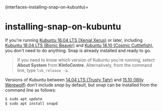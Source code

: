 (interfaces-installing-snap-on-kubuntu)=
# installing-snap-on-kubuntu

If you're running [Kubuntu 16.04 LTS (Xenial Xerus)](https://kubuntu.org/) or later, including [Kubuntu 18.04 LTS (Bionic Beaver)](https://wiki.ubuntu.com/BionicBeaver/ReleaseNotes/Kubuntu) and [Kubuntu 18.10 (Cosmic Cuttlefish)](https://wiki.ubuntu.com/CosmicCuttlefish/ReleaseNotes/Kubuntu), you don't need to do anything. Snap is already installed and ready to go.

> If you need to know which version of Kubuntu you're running, select **About System** from **KInfoCentre**. Alternatively, from the command line, type `lsb_release -a`.

Versions of Kubuntu between [14.04 LTS (Trusty Tahr)](https://kubuntu.org/news/kubuntu-14-04-lts) and [15.10 (Wily Werewolf)](https://kubuntu.org/news/kubuntu-15-10) don't include *snap* by default, but *snap* can be installed from the command line as follows:

```bash
$ sudo apt update
$ sudo apt install snapd
```


